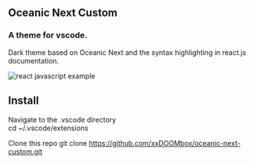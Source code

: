 ## Oceanic Next Custom 
### A theme for vscode.
Dark theme based on Oceanic Next and the syntax highlighting in react.js documentation.  

![react javascript example](https://i.imgur.com/KOl3fWR.png)

## Install 

Navigate to the .vscode directory  
cd ~/.vscode/extensions  

Clone this repo 
git clone https://github.com/xxDOOMbox/oceanic-next-custom.git


